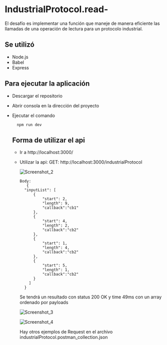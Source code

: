 
# IndustrialProtocol.read-
El desafío es implementar una función que maneje de manera eficiente las llamadas de una operación de lectura para un protocolo industrial. 

## Se utilizó
- Node.js
- Babel
- Express

## Para ejecutar la aplicación

- Descargar el repositorio
- Abrir consola en la dirección del proyecto
- Ejecutar el comando
  ```javascipt
    npm run dev  
  ```
  
  ## Forma de utilizar el api
  - Ir a http://localhost:3000/
  - Utilizar la api: 
    GET: http://localhost:3000/industrialProtocol
    
    ![Screenshot_2](https://user-images.githubusercontent.com/35709873/133397644-85500882-afd4-4d84-bd84-b34c458d7eb7.png)

    
    ```javascipt
    Body:
       {
      "inputList": [
          {
              "start": 2,
              "length": 9,
              "callback":"cb1"
          },
          {
              "start": 4,
              "length": 2,
              "callback":"cb2"
          },
          {
              "start": 1,
              "length": 4,
              "callback":"cb2"
          },
          {
              "start": 5,
              "length": 1,
              "callback":"cb2"
          }
        ]
      }
    ```
    Se tendrá un resultado con status 200 OK y time 49ms con un array ordenado por payloads
    
    ![Screenshot_3](https://user-images.githubusercontent.com/35709873/133397808-29ea10e7-166e-499c-af9a-db6fc8c409b3.png)
    
    ![Screenshot_4](https://user-images.githubusercontent.com/35709873/133398274-e73d10c5-efa2-46f4-a77b-78a924420758.png)


    Hay otros ejemplos de Request en el archivo industrialProtocol.postman_collection.json
  
